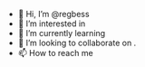 - 👋 Hi, I’m @regbess 
- 👀 I’m interested in 
- 🌱 I’m currently learning 
- 💞️ I’m looking to collaborate on .
- 📫 How to reach me 

  
<!---
regbess/regbess is a ✨ special ✨ repository because its `README.md` (this file) appears on your GitHub profile.
You can click the Preview link to take a look at your changes.
--->
